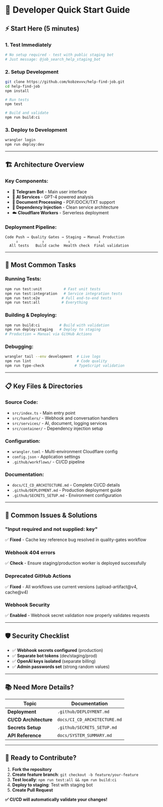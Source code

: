 # 🚀 Developer Quick Start Guide

## **⚡ Start Here (5 minutes)**

### **1. Test Immediately** 
```bash
# No setup required - test with public staging bot
# Just message: @job_search_help_staging_bot
```

### **2. Setup Development**
```bash
git clone https://github.com/kobzevvv/help-find-job.git
cd help-find-job
npm install

# Run tests
npm test

# Build and validate
npm run build:ci
```

### **3. Deploy to Development**
```bash
wrangler login
npm run deploy:dev
```

---

## **🏗️ Architecture Overview**

### **Key Components:**
- 🤖 **Telegram Bot** - Main user interface
- 🧠 **AI Services** - GPT-4 powered analysis  
- 📁 **Document Processing** - PDF/DOCX/TXT support
- 🔧 **Dependency Injection** - Clean service architecture
- ☁️ **Cloudflare Workers** - Serverless deployment

### **Deployment Pipeline:**
```
Code Push → Quality Gates → Staging → Manual Production
     ↓           ↓           ↓             ↓
  All tests   Build cache  Health check  Final validation
```

---

## **🔧 Most Common Tasks**

### **Running Tests:**
```bash
npm run test:unit          # Fast unit tests
npm run test:integration   # Service integration tests  
npm run test:e2e          # Full end-to-end tests
npm run test:all          # Everything
```

### **Building & Deploying:**
```bash
npm run build:ci         # Build with validation
npm run deploy:staging   # Deploy to staging
# Production = Manual via GitHub Actions
```

### **Debugging:**
```bash
wrangler tail --env development  # Live logs
npm run lint                     # Code quality
npm run type-check              # TypeScript validation
```

---

## **📋 Key Files & Directories**

### **Source Code:**
- `src/index.ts` - Main entry point
- `src/handlers/` - Webhook and conversation handlers  
- `src/services/` - AI, document, logging services
- `src/container/` - Dependency injection setup

### **Configuration:**
- `wrangler.toml` - Multi-environment Cloudflare config
- `config.json` - Application settings
- `.github/workflows/` - CI/CD pipeline

### **Documentation:**
- `docs/CI_CD_ARCHITECTURE.md` - Complete CI/CD details
- `.github/DEPLOYMENT.md` - Production deployment guide
- `.github/SECRETS_SETUP.md` - Environment configuration

---

## **🚨 Common Issues & Solutions**

### **"Input required and not supplied: key"**
✅ **Fixed** - Cache key reference bug resolved in quality-gates workflow

### **Webhook 404 errors**  
✅ **Check** - Ensure staging/production worker is deployed successfully

### **Deprecated GitHub Actions**
✅ **Fixed** - All workflows use current versions (upload-artifact@v4, cache@v4)

### **Webhook Security**
✅ **Enabled** - Webhook secret validation now properly validates requests

---

## **🛡️ Security Checklist**

- ✅ **Webhook secrets configured** (production)
- ✅ **Separate bot tokens** (dev/staging/prod)  
- ✅ **OpenAI keys isolated** (separate billing)
- ✅ **Admin passwords set** (strong random values)

---

## **📚 Need More Details?**

| Topic | Documentation |
|-------|---------------|
| **Deployment** | `.github/DEPLOYMENT.md` |
| **CI/CD Architecture** | `docs/CI_CD_ARCHITECTURE.md` |
| **Secrets Setup** | `.github/SECRETS_SETUP.md` |
| **API Reference** | `docs/SYSTEM_SUMMARY.md` |

---

## **🎯 Ready to Contribute?**

1. **Fork the repository**
2. **Create feature branch**: `git checkout -b feature/your-feature`
3. **Test locally**: `npm run test:all && npm run build:ci`
4. **Deploy to staging**: Test with staging bot
5. **Create Pull Request**

**✅ CI/CD will automatically validate your changes!**
